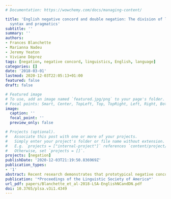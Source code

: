 ```yaml
---
# Documentation: https://wowchemy.com/docs/managing-content/

title: 'English negative concord and double negation: The division of labor between
  syntax and pragmatics'
subtitle: ''
summary: ''
authors:
- Frances Blanchette
- Marianna Nadeu
- Jeremy Yeaton
- Viviane Déprez
tags: [negation, negative concord, linguistics, English, language]
categories: []
date: '2018-03-01'
lastmod: 2020-12-03T22:05:13+01:00
featured: false
draft: false

# Featured image
# To use, add an image named `featured.jpg/png` to your page's folder.
# Focal points: Smart, Center, TopLeft, Top, TopRight, Left, Right, BottomLeft, Bottom, BottomRight.
image:
  caption: ''
  focal_point: ''
  preview_only: false

# Projects (optional).
#   Associate this post with one or more of your projects.
#   Simply enter your project's folder or file name without extension.
#   E.g. `projects = ["internal-project"]` references `content/project/deep-learning/index.md`.
#   Otherwise, set `projects = []`.
projects: [negation]
publishDate: '2020-12-03T21:19:50.836969Z'
publication_types:
- '1'
abstract: Recent research demonstrates that prototypical negative concord (NC) languages allow double negation (DN) (Espinal & Prieto 2011; Prieto et al. 2013; Déprez et al. 2015; Espinal et al. 2016). In NC, two or more syntactic negations yield a single semantic one (e.g., the ‘I ate nothing’ reading of “I didn’t eat nothing”), and in DN each negation contributes to the semantics (e.g. ‘It is not the case that I ate nothing’). That NC and DN have been shown to coexist calls into question the hypothesis that grammars are either NC or DN (Zeijlstra 2004), and supports micro-parametric views of these phenomena (Déprez 2011; Blanchette 2017). Our study informs this debate with new experimental data from American English. We explore the role of syntax and speaker intent in shaping the perception and interpretation of English sentences with two negatives. Our results demonstrate that, like in prototypical NC languages (Espinal et al. 2016), English speakers reliably exploit syntactic, pragmatic, and acoustic cues to in selecting an NC or a DN interpretation.
publication: '*Proceedings of the Linguistic Society of America*'
url_pdf: papers/Blanchette_et_al-2018-LSA-EnglishNCandDN.pdf
doi: 10.3765/plsa.v3i1.4349
---
```


